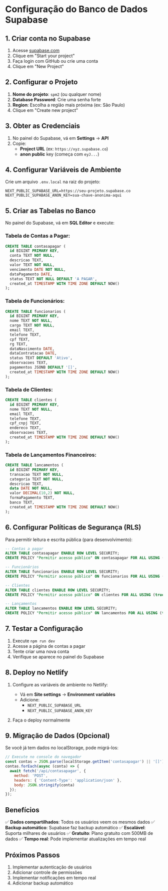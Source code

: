 # Configuração do Banco de Dados Supabase

## 1. Criar conta no Supabase

1. Acesse [supabase.com](https://supabase.com)
2. Clique em "Start your project"
3. Faça login com GitHub ou crie uma conta
4. Clique em "New Project"

## 2. Configurar o Projeto

1. **Nome do projeto**: `spm2` (ou qualquer nome)
2. **Database Password**: Crie uma senha forte
3. **Region**: Escolha a região mais próxima (ex: São Paulo)
4. Clique em "Create new project"

## 3. Obter as Credenciais

1. No painel do Supabase, vá em **Settings** → **API**
2. Copie:
   - **Project URL** (ex: `https://xyz.supabase.co`)
   - **anon public** key (começa com `eyJ...`)

## 4. Configurar Variáveis de Ambiente

Crie um arquivo `.env.local` na raiz do projeto:

```env
NEXT_PUBLIC_SUPABASE_URL=https://seu-projeto.supabase.co
NEXT_PUBLIC_SUPABASE_ANON_KEY=sua-chave-anonima-aqui
```

## 5. Criar as Tabelas no Banco

No painel do Supabase, vá em **SQL Editor** e execute:

### Tabela de Contas a Pagar:
```sql
CREATE TABLE contasapagar (
  id BIGINT PRIMARY KEY,
  conta TEXT NOT NULL,
  descricao TEXT,
  valor TEXT NOT NULL,
  vencimento DATE NOT NULL,
  dataPagamento DATE,
  status TEXT NOT NULL DEFAULT 'A PAGAR',
  created_at TIMESTAMP WITH TIME ZONE DEFAULT NOW()
);
```

### Tabela de Funcionários:
```sql
CREATE TABLE funcionarios (
  id BIGINT PRIMARY KEY,
  nome TEXT NOT NULL,
  cargo TEXT NOT NULL,
  email TEXT,
  telefone TEXT,
  cpf TEXT,
  rg TEXT,
  dataNascimento DATE,
  dataContratacao DATE,
  status TEXT DEFAULT 'Ativo',
  observacoes TEXT,
  pagamentos JSONB DEFAULT '[]',
  created_at TIMESTAMP WITH TIME ZONE DEFAULT NOW()
);
```

### Tabela de Clientes:
```sql
CREATE TABLE clientes (
  id BIGINT PRIMARY KEY,
  nome TEXT NOT NULL,
  email TEXT,
  telefone TEXT,
  cpf_cnpj TEXT,
  endereco TEXT,
  observacoes TEXT,
  created_at TIMESTAMP WITH TIME ZONE DEFAULT NOW()
);
```

### Tabela de Lançamentos Financeiros:
```sql
CREATE TABLE lancamentos (
  id BIGINT PRIMARY KEY,
  transacao TEXT NOT NULL,
  categoria TEXT NOT NULL,
  descricao TEXT,
  data DATE NOT NULL,
  valor DECIMAL(10,2) NOT NULL,
  formaPagamento TEXT,
  banco TEXT,
  created_at TIMESTAMP WITH TIME ZONE DEFAULT NOW()
);
```

## 6. Configurar Políticas de Segurança (RLS)

Para permitir leitura e escrita pública (para desenvolvimento):

```sql
-- Contas a pagar
ALTER TABLE contasapagar ENABLE ROW LEVEL SECURITY;
CREATE POLICY "Permitir acesso público" ON contasapagar FOR ALL USING (true);

-- Funcionários
ALTER TABLE funcionarios ENABLE ROW LEVEL SECURITY;
CREATE POLICY "Permitir acesso público" ON funcionarios FOR ALL USING (true);

-- Clientes
ALTER TABLE clientes ENABLE ROW LEVEL SECURITY;
CREATE POLICY "Permitir acesso público" ON clientes FOR ALL USING (true);

-- Lançamentos
ALTER TABLE lancamentos ENABLE ROW LEVEL SECURITY;
CREATE POLICY "Permitir acesso público" ON lancamentos FOR ALL USING (true);
```

## 7. Testar a Configuração

1. Execute `npm run dev`
2. Acesse a página de contas a pagar
3. Tente criar uma nova conta
4. Verifique se aparece no painel do Supabase

## 8. Deploy no Netlify

1. Configure as variáveis de ambiente no Netlify:
   - Vá em **Site settings** → **Environment variables**
   - Adicione:
     - `NEXT_PUBLIC_SUPABASE_URL`
     - `NEXT_PUBLIC_SUPABASE_ANON_KEY`

2. Faça o deploy normalmente

## 9. Migração de Dados (Opcional)

Se você já tem dados no localStorage, pode migrá-los:

```javascript
// Execute no console do navegador
const contas = JSON.parse(localStorage.getItem('contasapagar') || '[]');
contas.forEach(async (conta) => {
  await fetch('/api/contasapagar', {
    method: 'POST',
    headers: { 'Content-Type': 'application/json' },
    body: JSON.stringify(conta)
  });
});
```

## Benefícios

✅ **Dados compartilhados**: Todos os usuários veem os mesmos dados
✅ **Backup automático**: Supabase faz backup automático
✅ **Escalável**: Suporta milhares de usuários
✅ **Gratuito**: Plano gratuito com 500MB de dados
✅ **Tempo real**: Pode implementar atualizações em tempo real

## Próximos Passos

1. Implementar autenticação de usuários
2. Adicionar controle de permissões
3. Implementar notificações em tempo real
4. Adicionar backup automático 